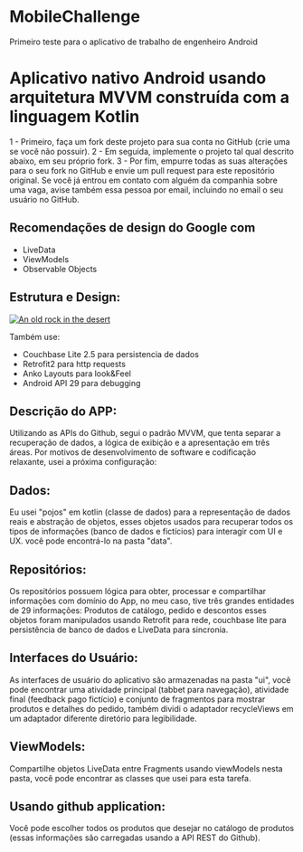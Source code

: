 # MobileChallenge
Primeiro teste para o aplicativo de trabalho de engenheiro Android

# Aplicativo nativo Android usando arquitetura MVVM construída com a linguagem Kotlin
1 - Primeiro, faça um fork deste projeto para sua conta no GitHub (crie uma se você não possuir).
2 - Em seguida, implemente o projeto tal qual descrito abaixo, em seu próprio fork.
3 - Por fim, empurre todas as suas alterações para o seu fork no GitHub e envie um pull request para este repositório original. Se você já entrou em contato com alguém da companhia sobre uma vaga, avise também essa pessoa por email, incluindo no email o seu usuário no GitHub.

## Recomendações de design do Google com
- LiveData
- ViewModels
- Observable Objects

## Estrutura e Design:
[![An old rock in the desert](https://miro.medium.com/max/567/1*4EgdWEoVDFtQxQiU9Dk-eg.png)](https://medium.com/m)

Também use:

- Couchbase Lite 2.5 para persistencia de dados
- Retrofit2 para http requests
- Anko Layouts para look&Feel
- Android API 29 para debugging

## Descrição do APP:
Utilizando as APIs do Github, segui o padrão MVVM, que tenta separar a recuperação de dados, a lógica de exibição e a apresentação em três áreas. Por motivos de desenvolvimento de software e codificação relaxante, usei a próxima configuração:

## Dados:
Eu usei "pojos" em kotlin (classe de dados) para a representação de dados reais e abstração de objetos, esses objetos usados ​​para recuperar todos os tipos de informações (banco de dados e fictícios) para interagir com UI e UX. você pode encontrá-lo na pasta "data".

## Repositórios:
Os repositórios possuem lógica para obter, processar e compartilhar informações com domínio do App, no meu caso, tive três grandes entidades de 29 informações: Produtos de catálogo, pedido e descontos esses objetos foram manipulados usando Retrofit para rede, couchbase lite para persistência de banco de dados e LiveData para sincronia.

## Interfaces do Usuário:
As interfaces de usuário do aplicativo são armazenadas na pasta "ui", você pode encontrar uma atividade principal (tabbet para navegação), atividade final (feedback pago fictício) e conjunto de fragmentos para mostrar produtos e detalhes do pedido, também dividi o adaptador recycleViews em um adaptador diferente diretório para legibilidade.

## ViewModels:
Compartilhe objetos LiveData entre Fragments usando viewModels nesta pasta, você pode encontrar as classes que usei para esta tarefa.

## Usando github application:

Você pode escolher todos os produtos que desejar no catálogo de produtos (essas informações são carregadas usando a API REST do Github).
